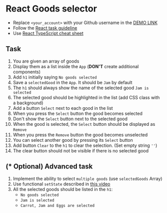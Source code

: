 # React Goods selector
- Replace `<your_account>` with your Github username in the [DEMO LINK](https://eugenekh81.github.io/react_goods-selector/)
- Follow the [React task guideline](https://github.com/mate-academy/react_task-guideline#react-tasks-guideline)
- Use [React TypeScript cheat sheet](https://mate-academy.github.io/fe-program/js/extra/react-typescript)

## Task
1. You are given an array of goods
1. Display them as a list inside the `App` (**DON'T** create additional components)
1. Add `h1` initially saying `No goods selected`
1. Save a `selectedGood` in the `App`. It should be `Jam` by default
1. The `h1` should always show the name of the selected good `Jam is selected`
1. The selected good should be highlighted in the list (add CSS class with a background)
1. Add a button `Select` next to each good in the list
1. When you press the `Select` button the good becomes selected
1. Don't show the `Select` button next to the selected good
1. When the good is selected, the `Select` button should be displayed as `Remove`
1. When you press the `Remove` button the good becomes unselected
1. You can select another good by pressing its `Select` button
1. Add button `Clear` to the `h1` to clear the selection. (Set empty string `''`)
1. The clear button should not be visible if there is no selected good

## (* Optional) Advanced task
1. Implement the ability to select `multiple goods` (use `selectedGoods` Array)
1. Use functional `setState` described in [this video](https://youtu.be/zMe2Qq-ThpM)
1. All the selected goods should be listed in the `h1`:
    - `No goods selected`
    - `Jam is selected`
    - `Carrot, Jam and Eggs are selected`
